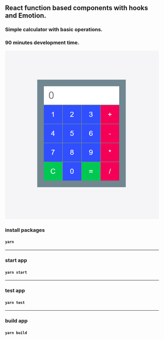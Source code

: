 ## React function based components with hooks and Emotion.

### Simple calculator with basic operations.
### 90 minutes development time.

![](https://github.com/Jon-Dickinson/calculator/blob/master/screenshot.png)

### install packages

#### `yarn`

---

### start app

#### `yarn start`

---

### test app

#### `yarn test`

---

### build app

#### `yarn build`
